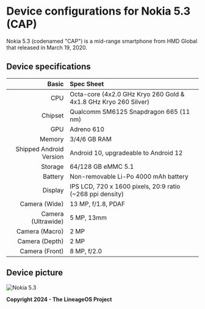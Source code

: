 # Device configurations for Nokia 5.3 (CAP)

Nokia 5.3 (codenamed "CAP") is a mid-range smartphone from HMD Global that released in March 19, 2020.

## Device specifications
| Basic                   | Spec Sheet                                                                                                                     |
| -----------------------:|:------------------------------------------------------------------------------------------------------------------------------ |
| CPU                     | Octa-core (4x2.0 GHz Kryo 260 Gold & 4x1.8 GHz Kryo 260 Silver)                                                                       |
| Chipset                 | Qualcomm SM6125 Snapdragon 665 (11 nm)                                                                                                 |
| GPU                     | Adreno 610                                                                                                                     |
| Memory                  | 3/4/6 GB RAM                                                                                                                     |
| Shipped Android Version | Android 10, upgradeable to Android 12                                                                                                                            |
| Storage                 | 64/128 GB eMMC 5.1                                                                                                                         |
| Battery                 | Non-removable Li-Po 4000 mAh battery                                                                                           |
| Display                 | IPS LCD, 720 x 1600 pixels, 20:9 ratio (~268 ppi density)                                                                              |
| Camera (Wide)           | 13 MP, f/1.8, PDAF |                                                                            |
| Camera (Ultrawide)      | 5 MP, 13mm |
| Camera (Macro)          | 2 MP |
| Camera (Depth)          | 2 MP |
| Camera (Front)          | 8 MP, f/2.0                                                                                                    |
## Device picture

![Nokia 5.3](https://cdn-v2.didongviet.vn/files/media/catalog/product/n/o/nokia-5-3.jpg)

**Copyright 2024 - The LineageOS Project**
